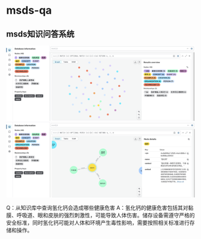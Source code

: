 # msds-qa

## msds知识问答系统

!['graph'](./imgs/demo1.png)
!['graph'](./imgs/demo2.png)

Q：从知识库中查询氢化钙会造成哪些健康危害
A：氢化钙的健康危害包括其对黏膜、呼吸道、眼和皮肤的强烈刺激性，可能导致人体伤害。储存设备需遵守严格的安全标准，同时氢化钙可能对人体和环境产生毒性影响，需要按照相关标准进行存储和操作。